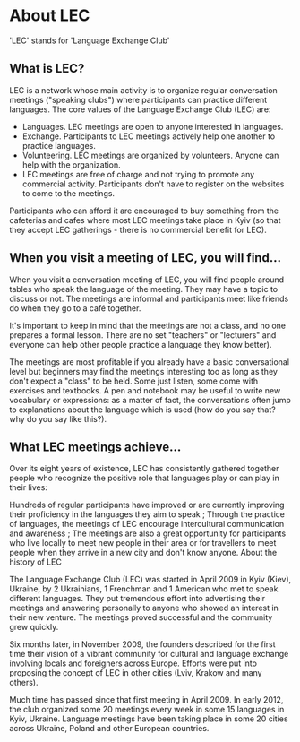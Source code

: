 # About LEC
'LEC' stands for 'Language Exchange Club'

## What is LEC?

LEC is a network whose main activity is to organize regular conversation meetings ("speaking clubs") where participants can practice different languages. The core values of the Language Exchange Club (LEC) are:

* Languages. LEC meetings are open to anyone interested in languages.
* Exchange. Participants to LEC meetings actively help one another to practice languages.
* Volunteering. LEC meetings are organized by volunteers. Anyone can help with the organization.
* LEC meetings are free of charge and not trying to promote any commercial activity. Participants don't have to register on the websites to come to the meetings.

Participants who can afford it are encouraged to buy something from the cafeterias and cafes where most LEC meetings take place in Kyiv (so that they accept LEC gatherings - there is no commercial benefit for LEC).

## When you visit a meeting of LEC, you will find...

When you visit a conversation meeting of LEC, you will find people around tables who speak the language of the meeting. They may have a topic to discuss or not. The meetings are informal and participants meet like friends do when they go to a café together.

It's important to keep in mind that the meetings are not a class, and no one prepares a formal lesson. There are no set "teachers" or "lecturers" and everyone can help other people practice a language they know better).

The meetings are most profitable if you already have a basic conversational level but beginners may find the meetings interesting too as long as they don't expect a "class" to be held. Some just listen, some come with exercises and textbooks. A pen and notebook may be useful to write new vocabulary or expressions: as a matter of fact, the conversations often jump to explanations about the language which is used (how do you say that? why do you say like this?).

## What LEC meetings achieve...

Over its eight years of existence, LEC has consistently gathered together people who recognize the positive role that languages play or can play in their lives:

Hundreds of regular participants have improved or are currently improving their proficiency in the languages they aim to speak ;
Through the practice of languages, the meetings of LEC encourage intercultural communication and awareness ;
The meetings are also a great opportunity for participants who live locally to meet new people in their area or for travellers to meet people when they arrive in a new city and don't know anyone.
About the history of LEC

The Language Exchange Club (LEC) was started in April 2009 in Kyiv (Kiev), Ukraine, by 2 Ukrainians, 1 Frenchman and 1 American who met to speak different languages. They put tremendous effort into advertising their meetings and answering personally to anyone who showed an interest in their new venture. The meetings proved successful and the community grew quickly.

Six months later, in November 2009, the founders described for the first time their vision of a vibrant community for cultural and language exchange involving locals and foreigners across Europe. Efforts were put into proposing the concept of LEC in other cities (Lviv, Krakow and many others).

Much time has passed since that first meeting in April 2009. In early 2012, the club organized some 20 meetings every week in some 15 languages in Kyiv, Ukraine. Language meetings have been taking place in some 20 cities across Ukraine, Poland and other European countries.